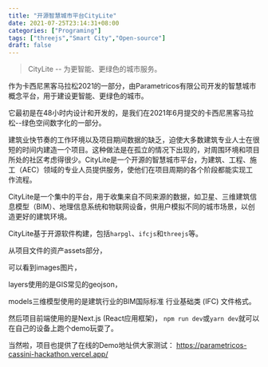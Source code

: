 ```yaml
---
title: "开源智慧城市平台CityLite"
date: 2021-07-25T23:14:31+08:00
categories: ["Programing"]
tags: ["threejs","Smart City","Open-source"]
draft: false
---
```


> CityLite -- 为更智能、更绿色的城市服务。

作为卡西尼黑客马拉松2021的一部分，由Parametricos有限公司开发的智慧城市概念平台，用于建设更智能、更绿色的城市。

它最初是在48小时内设计和开发的，是我们在2021年6月提交的卡西尼黑客马拉松--绿色空间数字化的一部分。

建筑业快节奏的工作环境以及项目期间数据的缺乏，迫使大多数建筑专业人士在很短的时间内建造一个项目。这种做法是在孤立的情况下出现的，对周围环境和项目所处的社区考虑得很少。CityLite是一个开源的智慧城市平台，为建筑、工程、施工（AEC）领域的专业人员提供服务，使他们在项目周期的各个阶段都能实现工作流程。

CityLite是一个集中的平台，用于收集来自不同来源的数据，如卫星、三维建筑信息模型（BIM）、地理信息系统和物联网设备，供用户模拟不同的城市场景，以创造更好的建筑环境。

CityLite基于开源软件构建，包括`harpgl`、`ifcjs`和`threejs`等。


从项目文件的资产assets部分，

可以看到images图片，

layers使用的是GIS常见的geojson，

models三维模型使用的是建筑行业的BIM国际标准 行业基础类 (IFC) 文件格式。

然后项目前端使用的是Next.js (React应用框架)， `npm run dev`或`yarn dev`就可以在自己的设备上跑个demo玩耍了。

当然啦，项目也提供了在线的Demo地址供大家测试：
https://parametricos-cassini-hackathon.vercel.app/